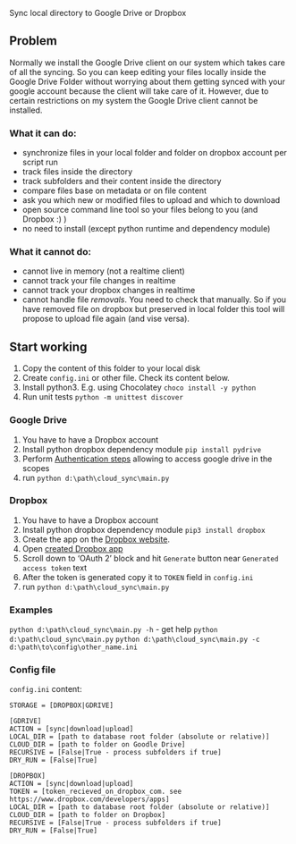 Sync local directory to Google Drive or Dropbox

## Problem
Normally we install the Google Drive client on our system which takes care of all the syncing. So you can keep editing your files locally inside the Google Drive Folder without worrying about them getting synced with your google account because the client will take care of it. However, due to certain restrictions on my system the Google Drive client cannot be installed. 

### What it can do:
- synchronize files in your local folder and folder on dropbox account per script run
- track files inside the directory
- track subfolders and their content inside the directory
- compare files base on metadata or on file content
- ask you which new or modified files to upload and which to download
- open source command line tool so your files belong to you (and Dropbox :) )
- no need to install (except python runtime and dependency module)

### What it cannot do:
- cannot live in memory (not a realtime client)
- cannot track your file changes in realtime
- cannot track your dropbox changes in realtime
- cannot handle file *removals*. You need to check that manually. So if you have removed file on dropbox but preserved in local folder this tool will propose to upload file again (and vise versa).

## Start working
1. Copy the content of this folder to your local disk
1. Create `config.ini` or other file. Check its content below.
1. Install python3. E.g. using Chocolatey `choco install -y python`
1. Run unit tests `python -m unittest discover`

### Google Drive
1. You have to have a Dropbox account
1. Install python dropbox dependency module `pip install pydrive`
1. Perform [Authentication steps](https://pythonhosted.org/PyDrive/quickstart.html#authentication)	allowing to access google drive in the scopes
1. run `python d:\path\cloud_sync\main.py`

### Dropbox
1. You have to have a Dropbox account
1. Install python dropbox dependency module `pip3 install dropbox`
1. Create the app on the [Dropbox website](https://docs.gravityforms.com/creating-a-custom-dropbox-app/).
1. Open [created Dropbox app](https://www.dropbox.com/developers/apps)
1. Scroll down to ‘OAuth 2’ block and hit `Generate` button near `Generated access token` text
1. After the token is generated copy it to `TOKEN` field in `config.ini`
1. run `python d:\path\cloud_sync\main.py`

### Examples
`python d:\path\cloud_sync\main.py -h` - get help
`python d:\path\cloud_sync\main.py`
`python d:\path\cloud_sync\main.py -c d:\path\to\config\other_name.ini`

### Config file

`config.ini` content:
```
STORAGE = [DROPBOX|GDRIVE]

[GDRIVE]
ACTION = [sync|download|upload]
LOCAL_DIR = [path to database root folder (absolute or relative)]
CLOUD_DIR = [path to folder on Goodle Drive]
RECURSIVE = [False|True - process subfolders if true]
DRY_RUN = [False|True]

[DROPBOX]
ACTION = [sync|download|upload]
TOKEN = [token_recieved_on_dropbox_com. see https://www.dropbox.com/developers/apps]
LOCAL_DIR = [path to database root folder (absolute or relative)]
CLOUD_DIR = [path to folder on Dropbox]
RECURSIVE = [False|True - process subfolders if true]
DRY_RUN = [False|True]
```
